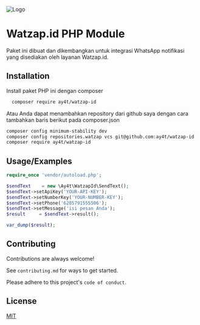 
![Logo](https://blogger.googleusercontent.com/img/b/R29vZ2xl/AVvXsEiC7jSFwKT06zyJF9X4llglTkNMeJEJRCwFrCsIrkaTUz1kRQ9VxRR3duyaNdmZqk3gGcJpkUyooNKQ8ukcGy7F0afkQZcVE85o1cAhaQfSE0ehAPAk3AjABA3puVzb8jM9EShy_2iNXjtM7Jw7VMhnR-jxpEOdZYLcL2UzjR8BLIRhgTauzuGgBf2T/s1600/indiega-web-logo-path.png)
# Watzap.id PHP Module

Paket ini dibuat dan dikembangkan untuk integrasi WhatsApp notifikasi yang disediakan oleh layanan Watzap.id. 



## Installation

Install paket PHP ini dengan composer

```bash
  composer require ay4t/watzap-id
```
Atau Anda dapat menambahkan repository dari github saya dengan cara tambahkan baris berikut pada composer.json
```bash
composer config minimum-stability dev
composer config repositories.watzap vcs git@github.com:ay4t/watzap-id
composer require ay4t/watzap-id
``` 
## Usage/Examples

```php
require_once 'vendor/autoload.php';

$sendText    = new \Ay4t\WatzapId\SendText();
$sendText->setApiKey('YOUR-API-KEY');
$sendText->setNumberKey('YOUR-NUMBER-KEY');
$sendText->setPhone('6285791555506');
$sendText->setMessage('isi pesan Anda');
$result     = $sendText->result();

var_dump($result);
```


## Contributing

Contributions are always welcome!

See `contributing.md` for ways to get started.

Please adhere to this project's `code of conduct`.


## License

[MIT](https://choosealicense.com/licenses/mit/)

